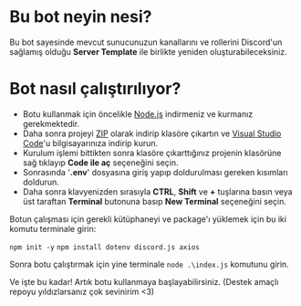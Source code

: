# Bu bot neyin nesi?
Bu bot sayesinde mevcut sunucunuzun kanallarını ve rollerini Discord'un sağlamış olduğu **Server Template** ile birlikte yeniden oluşturabileceksiniz.

# Bot nasıl çalıştırılıyor?
- Botu kullanmak için öncelikle [Node.js](https://nodejs.org/dist/v20.15.0/node-v20.15.0-x64.msi) indirmeniz ve kurmanız gerekmektedir.
- Daha sonra projeyi [ZIP](https://www.win-rar.com/postdownload.html?&L=5) olarak indirip klasöre çıkartın ve [Visual Studio Code](https://code.visualstudio.com/)'u bilgisayarınıza indirip kurun.
- Kurulum işlemi bittikten sonra klasöre çıkarttığınız projenin klasörüne sağ tıklayıp **Code ile aç** seçeneğini seçin.
- Sonrasında '**.env**' dosyasına giriş yapıp doldurulması gereken kısımları doldurun.
- Daha sonra klavyenizden sırasıyla **CTRL**, **Shift** ve **+** tuşlarına basın veya üst taraftan **Terminal** butonuna basıp **New Terminal** seçeneğini seçin.

Botun çalışması için gerekli kütüphaneyi ve package'ı yüklemek için bu iki komutu terminale girin:

`npm init -y`
`npm install dotenv discord.js axios`

Sonra botu çalıştırmak için yine terminale `node .\index.js` komutunu girin.

Ve işte bu kadar! Artık botu kullanmaya başlayabilirsiniz. (Destek amaçlı repoyu yıldızlarsanız çok sevinirim <3)
